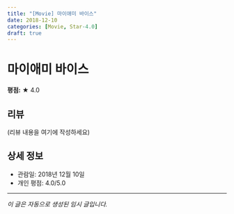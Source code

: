 ```yaml
---
title: "[Movie] 마이애미 바이스"
date: 2018-12-10
categories: [Movie, Star-4.0]
draft: true
---
```


# 마이애미 바이스

**평점:** ★ 4.0

## 리뷰

(리뷰 내용을 여기에 작성하세요)

## 상세 정보

- 관람일: 2018년 12월 10일
- 개인 평점: 4.0/5.0

---

*이 글은 자동으로 생성된 임시 글입니다.*
